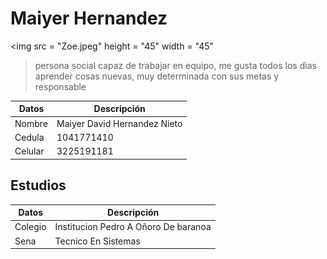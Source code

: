 # Maiyer Hernandez 

<img src = "Zoe.jpeg"
 height = "45"
  width = "45"
>  

> persona social capaz de trabajar en equipo, me gusta todos los dias aprender cosas nuevas, muy determinada con sus metas y responsable 

| Datos | Descripción | 
|-------|------------|
| Nombre | Maiyer David Hernandez Nieto | 
| Cedula | 1041771410 |
| Celular | 3225191181 |


## Estudios 

| Datos  | Descripción | 
|--------|-------------|
| Colegio | Institucion Pedro A Oñoro De baranoa |
| Sena | Tecnico En Sistemas |



